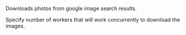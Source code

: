 Downloads photos from google image search results.

Specify number of workers that will work concurrently to download the images.